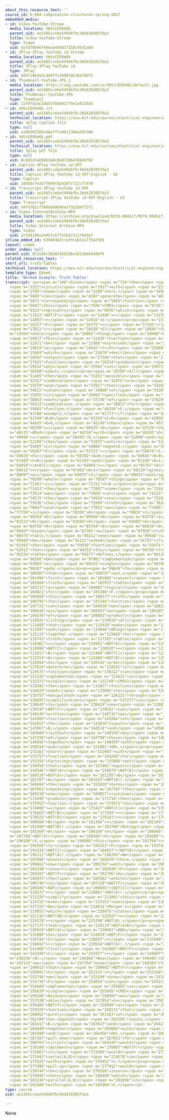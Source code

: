 ```yaml
---
about_this_resource_text: ''
course_id: 6-004-computation-structures-spring-2017
embedded_media:
- id: Video-YouTube-Stream
  media_location: VHVsCE9XmQk
  parent_uid: ae1485ccebe5494bfbc30d428385fda3
  title: Video-YouTube-Stream
  type: Video
  uid: da7d7864e744eaa4d4d17158c45d1ab6
- id: 3Play-3Play YouTube id-Stream
  media_location: VHVsCE9XmQk
  parent_uid: ae1485ccebe5494bfbc30d428385fda3
  title: 3Play-3Play YouTube id
  type: 3Play
  uid: 9d5f286453cd48f7c2898f0b36ef8972
- id: Thumbnail-YouTube-JPG_1
  media_location: https://img.youtube.com/vi/VHVsCE9XmQk/default.jpg
  parent_uid: ae1485ccebe5494bfbc30d428385fda3
  title: Thumbnail-YouTube-JPG
  type: Thumbnail
  uid: 22f0fd14c3d85f78b891779e2e822543
- id: VHVsCE9XmQk.srt
  parent_uid: ae1485ccebe5494bfbc30d428385fda3
  technical_location: https://ocw.mit.edu/courses/electrical-engineering-and-computer-science/6-004-computation-structures-spring-2017/c4/c4s2/c4s2v8/truth-tables/VHVsCE9XmQk.srt
  title: 3play caption file
  type: null
  uid: a186992389cb8efffa9611366a59f306
- id: VHVsCE9XmQk.pdf
  parent_uid: ae1485ccebe5494bfbc30d428385fda3
  technical_location: https://ocw.mit.edu/courses/electrical-engineering-and-computer-science/6-004-computation-structures-spring-2017/c4/c4s2/c4s2v8/truth-tables/VHVsCE9XmQk.pdf
  title: 3play pdf file
  type: null
  uid: 8c8d2d3ab58b3a8c0e873d6476b6bf02
- id: Caption-3Play YouTube id-SRT
  parent_uid: ae1485ccebe5494bfbc30d428385fda3
  title: Caption-3Play YouTube id-SRT-English - US
  type: Caption
  uid: 3d8b9c7ea57f099f024387c722cf74f0
- id: Transcript-3Play YouTube id-PDF
  parent_uid: ae1485ccebe5494bfbc30d428385fda3
  title: Transcript-3Play YouTube id-PDF-English - US
  type: Transcript
  uid: e9fe762cf780de89b9be1f1b3d4f72f1
- id: Video-InternetArchive-MP4
  media_location: https://archive.org/download/MIT6.004S17/MIT6_004S17_04-02-08-01_300k.mp4
  parent_uid: ae1485ccebe5494bfbc30d428385fda3
  title: Video-Internet Archive-MP4
  type: Video
  uid: 1cfd4196e2445fc67731b8731170ddaf
inline_embed_id: 63940363truthtables77542505
layout: video
order_index: null
parent_uid: 8f2c6bc38a024382dbe3d1ddde84d0f6
related_resources_text: ''
short_url: truth-tables
technical_location: https://ocw.mit.edu/courses/electrical-engineering-and-computer-science/6-004-computation-structures-spring-2017/c4/c4s2/c4s2v8/truth-tables
template_type: Embed
title: 'Worked Example: Truth Tables'
transcript: <p><span m="340">Given</span> <span m="734">the</span> <span m="1128">CMOS</span>
  <span m="1522">circuit</span> <span m="1917">with</span> <span m="2311">pull-down</span>
  <span m="2705">shown</span> <span m="3100">here,</span> <span m="3494">we</span>
  <span m="3888">can</span> <span m="4282">generate</span> <span m="4677">the</span>
  <span m="5071">corresponding</span> <span m="5465">function</span> <span m="5860">that</span>
  <span m="6683">this</span> <span m="7506">CMOS</span> <span m="8330">circuit</span>
  <span m="9153">represents</span> <span m="9976">which</span> <span m="10800">is</span>
  <span m="11623">NOT(F)</span> <span m="12446">=</span> <span m="13270">(A+B)C</span>
  <span m="14093">+</span> <span m="14916">D.</span></p><p><span m="15740">So</span>
  <span m="16257">F</span> <span m="16775">=</span> <span m="17293">((A+B)C</span>
  <span m="17811">+</span> <span m="18328">D)</span> <span m="18846">the</span> <span
  m="19364">whole</span> <span m="19882">thing</span> <span m="20400">negated.</span>
  <span m="20917">This</span> <span m="21435">function</span> <span m="21953">can</span>
  <span m="22471">be</span> <span m="22988">expressed</span> <span m="23506">as</span>
  <span m="24024">a</span> <span m="24542">truth</span> <span m="25060">table</span>
  <span m="25469">which</span> <span m="25878">describes</span> <span m="26287">the</span>
  <span m="26697">output</span> <span m="27106">that</span> <span m="27515">the</span>
  <span m="27925">function</span> <span m="28334">produces</span> <span m="28743">for</span>
  <span m="29152">any</span> <span m="29562">set</span> <span m="29971">of</span>
  <span m="30380">inputs.</span></p><p><span m="30790">All</span> <span m="31137">of</span>
  <span m="31485">the</span> <span m="31832">possible</span> <span m="32180">input</span>
  <span m="32527">combinations</span> <span m="32875">are</span> <span m="33222">enumerated,</span>
  <span m="33570">and</span> <span m="33917">then</span> <span m="34265">the</span>
  <span m="34612">value</span> <span m="34960">of</span> <span m="35307">F</span>
  <span m="35655">is</span> <span m="36002">specified</span> <span m="36350">for</span>
  <span m="36843">each</span> <span m="37336">of</span> <span m="37829">those</span>
  <span m="38322">combinations.</span> <span m="38815">For</span> <span m="39308">this</span>
  <span m="39801">function,</span> <span m="40294">F,</span> <span m="40787">for</span>
  <span m="41280">example,</span> <span m="41773">if</span> <span m="42266">A=0</span>
  <span m="42760">B=0</span> <span m="43355">C=0</span> <span m="43950">and</span>
  <span m="44545">D=0,</span> <span m="45140">then</span> <span m="45735">(A+B)C</span>
  <span m="46330">=</span> <span m="46925">0</span> <span m="47520">that</span> <span
  m="48115">ORed</span> <span m="48710">with</span> <span m="49305">D</span> <span
  m="49900">=</span> <span m="50495">0,</span> <span m="51090">and</span> <span m="51685">finally</span>
  <span m="52280">the</span> <span m="52875">entire</span> <span m="53470">thing</span>
  <span m="54065">is</span> <span m="54660">negated,</span> <span m="55513">so</span>
  <span m="56367">F</span> <span m="57221">=</span> <span m="58074">1.</span> <span
  m="58928">For</span> <span m="59782">A=0</span> <span m="60635">B=0</span> <span
  m="61489">C=0</span> <span m="62343">and</span> <span m="63196">D=1,</span> <span
  m="64050">(A+B)C</span> <span m="64904">=</span> <span m="65757">0</span> <span
  m="66611">+</span> <span m="67465">D=1</span> <span m="68319">gives</span> <span
  m="68697">us</span> <span m="69075">1</span> <span m="69453">and</span> <span m="69831">the</span>
  <span m="70209">whole</span> <span m="70587">thing</span> <span m="70965">negated</span>
  <span m="71343">is</span> <span m="71721">F=0.</span></p><p><span m="72100">In</span>
  <span m="72453">the</span> <span m="72807">same</span> <span m="73161">way,</span>
  <span m="73514">we</span> <span m="73868">can</span> <span m="74222">complete</span>
  <span m="74575">the</span> <span m="74929">rest</span> <span m="75283">of</span>
  <span m="75636">the</span> <span m="75990">truth</span> <span m="76344">table,</span>
  <span m="76697">and</span> <span m="77051">we</span> <span m="77405">get.</span></p><p><span
  m="77759">1</span> <span m="78395">0</span> <span m="79031">1</span> <span m="79667">0</span>
  <span m="80304">0</span> <span m="80940">0</span> <span m="81576">1</span> <span
  m="82213">0</span> <span m="82849">0</span> <span m="83485">0</span> <span m="84121">1</span>
  <span m="84758">0</span> <span m="85394">0</span> <span m="86030">0</span> <span
  m="86667">Given</span> <span m="87303">a</span> <span m="87939">truth</span> <span
  m="88575">table,</span> <span m="89212">one</span> <span m="89848">can</span> <span
  m="90484">be</span> <span m="91121">asked</span> <span m="91757">if</span> <span
  m="92393">the</span> <span m="93030">function</span> <span m="93471">F</span> <span
  m="93912">that</span> <span m="94353">this</span> <span m="94795">truth</span> <span
  m="95236">table</span> <span m="95677">defines,</span> <span m="96118">can</span>
  <span m="96560">be</span> <span m="97001">implemented</span> <span m="97442">using</span>
  <span m="97883">a</span> <span m="98325">single</span> <span m="98766">CMOS</span>
  <span m="99207">gate.</span></p><p><span m="99649">To</span> <span m="100018">figure</span>
  <span m="100387">that</span> <span m="100757">out,</span> <span m="101126">we</span>
  <span m="101496">first</span> <span m="101865">convert</span> <span m="102235">the</span>
  <span m="102604">truth</span> <span m="102973">table</span> <span m="103343">to</span>
  <span m="103712">a</span> <span m="104082">logical</span> <span m="104451">equation</span>
  <span m="104821">for</span> <span m="105190">F.</span></p><p><span m="105560">Given</span>
  <span m="105868">this</span> <span m="106177">truth</span> <span m="106486">table,</span>
  <span m="106795">the</span> <span m="107104">function</span> <span m="107412">F</span>
  <span m="107721">can</span> <span m="108030">be</span> <span m="108339">expressed</span>
  <span m="108648">as</span> <span m="108957">a</span> <span m="109265">sum</span>
  <span m="109574">of</span> <span m="109883">products</span> <span m="110192">by</span>
  <span m="110501">listing</span> <span m="110810">all</span> <span m="111349">terms</span>
  <span m="111888">that</span> <span m="112428">make</span> <span m="112967">F=1</span>
  <span m="113507">and</span> <span m="114046">ORing</span> <span m="114586">them</span>
  <span m="115125">together.</span> <span m="115665">For</span> <span m="116204">this</span>
  <span m="116743">truth</span> <span m="117283">table</span> <span m="117822">F</span>
  <span m="118362">=</span> <span m="118901">NOT(A)</span> <span m="119441">NOT(B)</span>
  <span m="119980">NOT(C)</span> <span m="120520">+</span> <span m="121166">NOT(A)</span>
  <span m="121813">B</span> <span m="122460">NOT(C)</span> <span m="123107">+</span>
  <span m="123754">A</span> <span m="124400">NOT(B)</span> <span m="125047">NOT(C).</span>
  <span m="125694">In</span> <span m="126341">order</span> <span m="126988">to</span>
  <span m="127634">determine</span> <span m="128281">if</span> <span m="128928">this</span>
  <span m="129575">function</span> <span m="130222">can</span> <span m="130869">be</span>
  <span m="131245">implemented</span> <span m="131621">as</span> <span m="131997">a</span>
  <span m="132373">single</span> <span m="132749">CMOS</span> <span m="133125">circuit,</span>
  <span m="133501">the</span> <span m="133877">function</span> <span m="134253">F</span>
  <span m="134629">needs</span> <span m="135005">to</span> <span m="135381">be</span>
  <span m="135757">manipulated</span> <span m="136133">through</span> <span m="136510">logic</span>
  <span m="136893">simplifications</span> <span m="137277">in</span> <span m="137661">order</span>
  <span m="138045">to</span> <span m="138429">see</span> <span m="138813">if</span>
  <span m="139197">NOT(F)</span> <span m="139581">can</span> <span m="139965">be</span>
  <span m="140348">written</span> <span m="140732">as</span> <span m="141116">a</span>
  <span m="141500">function</span> <span m="141884">of</span> <span m="142268">just</span>
  <span m="142652">the</span> <span m="143036">inputs</span> <span m="143420">A,</span>
  <span m="143967">B,</span> <span m="144514">and</span> <span m="145061">C</span>
  <span m="145609">(without</span> <span m="146156">any</span> <span m="146703">negations</span>
  <span m="147250">of</span> <span m="147798">those</span> <span m="148345">inputs)</span>
  <span m="148892">together</span> <span m="149439">with</span> <span m="149987">ANDs</span>
  <span m="150534">and</span> <span m="151081">ORs.</span></p><p><span m="151629">We</span>
  <span m="152161">start</span> <span m="152693">with</span> <span m="153225">our</span>
  <span m="153757">function</span> <span m="154289">for</span> <span m="154821">F.</span>
  <span m="155354">Factoring</span> <span m="155886">out</span> <span m="156418">NOT(C),</span>
  <span m="156950">that</span> <span m="157482">equals</span> <span m="158014">NOT(C)</span>
  <span m="158546">(NOT(A)</span> <span m="159079">NOT(B)</span> <span m="159804">+</span>
  <span m="160530">NOT(A)</span> <span m="161256">B</span> <span m="161981">+</span>
  <span m="162707">A</span> <span m="163433">NOT(B)).</span> <span m="164159">Rearranging</span>
  <span m="164884">the</span> <span m="165610">terms</span> <span m="166336">and</span>
  <span m="167061">repeating</span> <span m="167787">the</span> <span m="168513">first</span>
  <span m="169239">one</span> <span m="169857">continues</span> <span m="170476">to</span>
  <span m="171095">produce</span> <span m="171714">the</span> <span m="172333">same</span>
  <span m="172952">function.</span> <span m="173571">So</span> <span m="174190">F</span>
  <span m="174808">=</span> <span m="175427">NOT(C)</span> <span m="176046">(NOT(A)</span>
  <span m="176665">NOT(B)</span> <span m="177284">+</span> <span m="177903">A</span>
  <span m="178522">NOT(B)</span> <span m="179141">+</span> <span m="179760">NOT(A)</span>
  <span m="180560">B</span> <span m="181360">+</span> <span m="182160">NOT(A)</span>
  <span m="182960">NOT(B)).</span> <span m="183760">Noting</span> <span m="184560">that</span>
  <span m="185360">A</span> <span m="186160">X</span> <span m="186960">+</span> <span
  m="187760">NOT(A)</span> <span m="188560">X</span> <span m="189360">=</span> <span
  m="190160">X,</span> <span m="190960">this</span> <span m="191760">reduces</span>
  <span m="192560">to:</span> <span m="193151">F</span> <span m="193743">=</span>
  <span m="194335">NOT(C)</span> <span m="194927">(NOT(B)</span> <span m="195519">+</span>
  <span m="196111">NOT(A)).</span> <span m="196703">We</span> <span m="197295">are</span>
  <span m="197886">almost</span> <span m="198478">there,</span> <span m="199070">we</span>
  <span m="199662">now</span> <span m="200254">want</span> <span m="200846">to</span>
  <span m="201438">convert</span> <span m="202030">F</span> <span m="202618">to</span>
  <span m="203207">NOT(F)</span> <span m="203796">by</span> <span m="204385">negating</span>
  <span m="204973">the</span> <span m="205562">entire</span> <span m="206151">thing,</span>
  <span m="206740">so</span> <span m="207328">NOT(F)</span> <span m="207917">=</span>
  <span m="208506">NOT</span> <span m="209095">(NOT(C)</span> <span m="209683">(NOT(B)</span>
  <span m="210272">+</span> <span m="210861">NOT(A)).</span></p><p><span m="211450">To</span>
  <span m="212270">simplify</span> <span m="213091">this</span> <span m="213911">we</span>
  <span m="214732">make</span> <span m="215552">use</span> <span m="216373">of</span>
  <span m="217193">De</span> <span m="218014">Morgan's</span> <span m="218834">Law</span>
  <span m="219655">which</span> <span m="220475">states</span> <span m="221296">that</span>
  <span m="222116">NOT(AB)</span> <span m="222937">=</span> <span m="223757">NOT(A)</span>
  <span m="224578">+</span> <span m="225398">NOT(B).</span></p><p><span m="226219">And</span>
  <span m="227171">that</span> <span m="228124">NOT(A+B)</span> <span m="229076">=</span>
  <span m="230029">NOT(A)</span> <span m="230981">AND</span> <span m="231934">NOT(B).</span>
  <span m="232886">So</span> <span m="233839">NOT(F)</span> <span m="234792">=</span>
  <span m="235744">C</span> <span m="236697">+</span> <span m="237649">NOT(NOT(B)</span>
  <span m="238602">+</span> <span m="239554">NOT(A)),</span> <span m="240507">and</span>
  <span m="241460">finally</span> <span m="242089">NOT(F)</span> <span m="242718">=</span>
  <span m="243348">C</span> <span m="243977">+</span> <span m="244607">(B</span> <span
  m="245236">A).</span> <span m="245866">Now</span> <span m="246495">that</span> <span
  m="247125">we</span> <span m="247754">have</span> <span m="248383">found</span>
  <span m="249013">that</span> <span m="249642">NOT(F)</span> <span m="250272">=</span>
  <span m="250901">C</span> <span m="251531">+</span> <span m="252160">BA,</span>
  <span m="252790">we</span> <span m="253106">know</span> <span m="253423">that</span>
  <span m="253739">F</span> <span m="254056">can</span> <span m="254372">be</span>
  <span m="254689">implemented</span> <span m="255005">as</span> <span m="255322">a</span>
  <span m="255639">single</span> <span m="255955">CMOS</span> <span m="256272">gate</span>
  <span m="256588">because</span> <span m="256905">we</span> <span m="257221">were</span>
  <span m="257538">able</span> <span m="257854">to</span> <span m="258171">express</span>
  <span m="258488">NOT(F)</span> <span m="258898">as</span> <span m="259309">a</span>
  <span m="259720">function</span> <span m="260131">that</span> <span m="260541">consists</span>
  <span m="260952">purely</span> <span m="261363">of</span> <span m="261774">our</span>
  <span m="262184">non-negated</span> <span m="262595">inputs,</span> <span m="263006">A,</span>
  <span m="263417">B,</span> <span m="263827">and</span> <span m="264238">C,</span>
  <span m="264649">together</span> <span m="265060">with</span> <span m="265525">ANDs</span>
  <span m="265990">and</span> <span m="266456">ORs.</span> <span m="266921">The</span>
  <span m="267387">pull-down</span> <span m="267852">for</span> <span m="268318">this</span>
  <span m="268783">circuit</span> <span m="269249">would</span> <span m="269714">basically</span>
  <span m="270180">implement</span> <span m="270807">NOT(F)</span> <span m="271434">so</span>
  <span m="272061">it</span> <span m="272689">would</span> <span m="273316">be</span>
  <span m="273943">series(A,B)</span> <span m="274570">in</span> <span m="275198">parallel</span>
  <span m="275825">with</span> <span m="276452">C.</span></p><p><span m="277080">The</span>
  <span m="277496">pull-up</span> <span m="277912">would</span> <span m="278328">be</span>
  <span m="278744">the</span> <span m="279160">inverse</span> <span m="279576">of</span>
  <span m="279992">that</span> <span m="280408">which</span> <span m="280824">is</span>
  <span m="281240">parallel(A,B)</span> <span m="281656">in</span> <span m="282072">series</span>
  <span m="282488">with</span> <span m="282904">C.</span></p>
type: course
uid: ae1485ccebe5494bfbc30d428385fda3

---
```

None